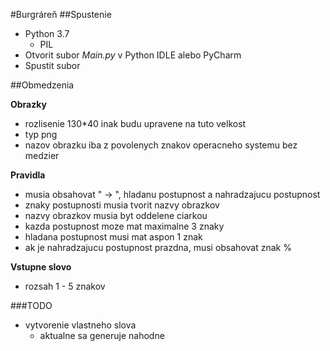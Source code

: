 #Burgráreň
##Spustenie
* Python 3.7
  * PIL
* Otvorit subor _Main.py_ v Python IDLE alebo PyCharm
* Spustit subor

##Obmedzenia

**Obrazky** 
* rozlisenie 130*40 inak budu upravene na tuto velkost
* typ png
* nazov obrazku iba z povolenych znakov operacneho systemu bez medzier
		
**Pravidla** 
* musia obsahovat " -> ", hladanu postupnost a nahradzajucu postupnost
* znaky postupnosti musia tvorit nazvy obrazkov
* nazvy obrazkov musia byt oddelene ciarkou
* kazda postupnost moze mat maximalne 3 znaky
* hladana postupnost musi mat aspon 1 znak
* ak je nahradzajucu postupnost prazdna, musi obsahovat znak %
		 
**Vstupne slovo** 
* rozsah 1 - 5 znakov

###TODO
* vytvorenie vlastneho slova
  * aktualne sa generuje nahodne
